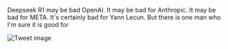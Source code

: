 Deepseek R1 may be bad OpenAI. It may be bad for Anthropic. It may be bad for META. It's certainly bad for Yann Lecun. But there is one man who I'm sure it is good for


![Tweet image](/asset/crosspoast/GiQopP-bsAA_Y1b.jpg)

